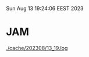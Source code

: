 Sun Aug 13 19:24:06 EEST 2023
# JAM
<a href='./cache/202308/13_19.log'>./cache/202308/13_19.log</a>
